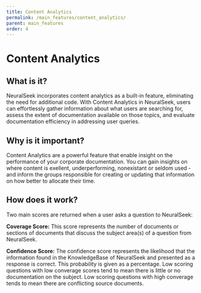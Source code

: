```yaml
---
title: Content Analytics
permalink: /main_features/content_analytics/
parent: main_features
order: 4
---
```


# Content Analytics

## What is it?
NeuralSeek incorporates content analytics as a built-in feature, eliminating the need for additional code. With Content Analytics in NeuralSeek, users can effortlessly gather information about what users are searching for, assess the extent of documentation available on those topics, and evaluate documentation efficiency in addressing user queries.

## Why is it important?
Content Analytics are a powerful feature that enable insight on the performance of your corporate documentation.  You can gain insights on where content is exellent, underperforming, nonexistant or seldom used - and inform the groups responsible for creating or updating that information on how better to allocate their time.

## How does it work?
Two main scores are returned when a user asks a question to NeuralSeek:

**Coverage Score:** This score represents the number of documents or sections of documents that discuss the subject area(s) of a question from NeuralSeek.

**Confidence Score:** The confidence score represents the likelihood that the information found in the KnowledgeBase of NeuralSeek and presented as a response is correct. This probability is given as a percentage.  Low scoring questions with low converage scores tend to mean there is little or no documentation on the subject.  Low scoring questions with high converage tends to mean there are conflicting source documents.
